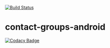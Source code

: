 [![Build Status](https://travis-ci.org/jboss-outreach/contact-groups-android.svg?branch=master)](https://travis-ci.org/jboss-outreach/contact-groups-android)

# contact-groups-android

[![Codacy Badge](https://api.codacy.com/project/badge/Grade/08ee1da0d125492790d86ac91399eceb)](https://www.codacy.com/app/TITANMQ/contact-groups-android?utm_source=github.com&amp;utm_medium=referral&amp;utm_content=JBossOutreach/contact-groups-android&amp;utm_campaign=Badge_Grade)
